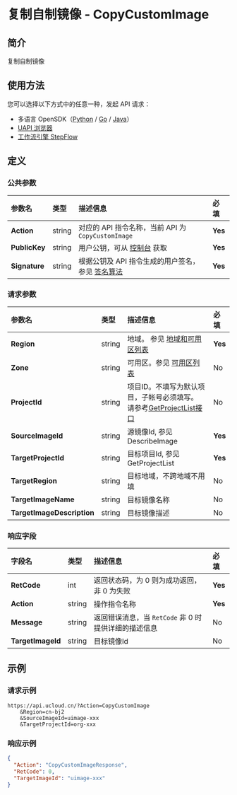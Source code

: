 # 复制自制镜像 - CopyCustomImage

## 简介

复制自制镜像





## 使用方法

您可以选择以下方式中的任意一种，发起 API 请求：
- 多语言 OpenSDK（[Python](https://github.com/ucloud/ucloud-sdk-python3) / [Go](https://github.com/ucloud/ucloud-sdk-go) / [Java](https://github.com/ucloud/ucloud-sdk-java)）
- [UAPI 浏览器](https://console.ucloud.cn/uapi/detail?id=CopyCustomImage)
- [工作流引擎 StepFlow](https://console.ucloud.cn/stepflow/manage/)

## 定义

### 公共参数

| 参数名 | 类型 | 描述信息 | 必填 |
|:---|:---|:---|:---|
| **Action**     | string  | 对应的 API 指令名称，当前 API 为 `CopyCustomImage`                        | **Yes** |
| **PublicKey**  | string  | 用户公钥，可从 [控制台](https://console.ucloud.cn/uapi/apikey) 获取                                             | **Yes** |
| **Signature**  | string  | 根据公钥及 API 指令生成的用户签名，参见 [签名算法](api/summary/signature.md)  | **Yes** |

### 请求参数

| 参数名 | 类型 | 描述信息 | 必填 |
|:---|:---|:---|:---|
| **Region** | string | 地域。 参见 [地域和可用区列表](api/summary/regionlist) |**Yes**|
| **Zone** | string | 可用区。参见 [可用区列表](api/summary/regionlist) |No|
| **ProjectId** | string | 项目ID。不填写为默认项目，子帐号必须填写。 请参考[GetProjectList接口](api/summary/get_project_list) |No|
| **SourceImageId** | string | 源镜像Id, 参见 DescribeImage |**Yes**|
| **TargetProjectId** | string | 目标项目Id, 参见 GetProjectList |**Yes**|
| **TargetRegion** | string | 目标地域，不跨地域不用填 |No|
| **TargetImageName** | string | 目标镜像名称 |No|
| **TargetImageDescription** | string | 目标镜像描述 |No|

### 响应字段

| 字段名 | 类型 | 描述信息 | 必填 |
|:---|:---|:---|:---|
| **RetCode** | int | 返回状态码，为 0 则为成功返回，非 0 为失败 |**Yes**|
| **Action** | string | 操作指令名称 |**Yes**|
| **Message** | string | 返回错误消息，当 `RetCode` 非 0 时提供详细的描述信息 |No|
| **TargetImageId** | string | 目标镜像Id |No|




## 示例

### 请求示例
    
```
https://api.ucloud.cn/?Action=CopyCustomImage
	&Region=cn-bj2
	&SourceImageId=uimage-xxx
 	&TargetProjectId=org-xxx
```

### 响应示例
    
```json
{
  "Action": "CopyCustomImageResponse",
  "RetCode": 0,
  "TargetImageId": "uimage-xxx"
}
```





